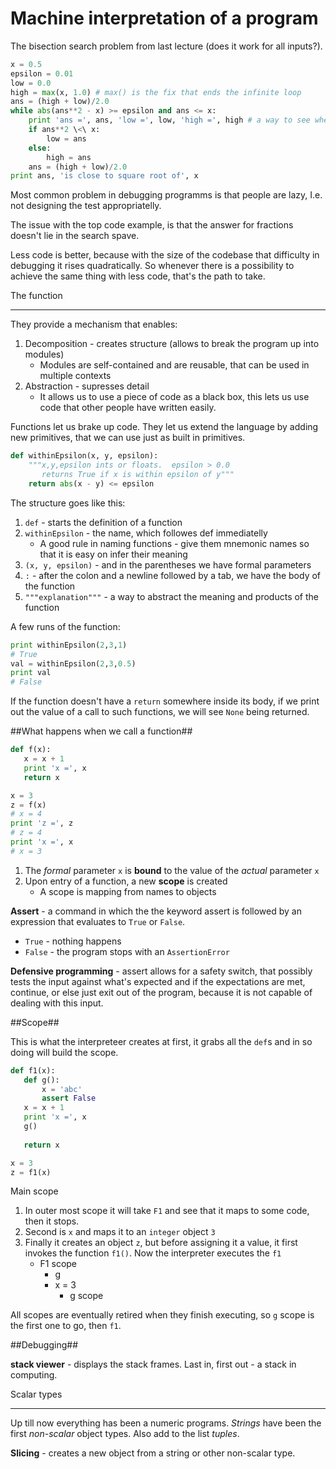 Machine interpretation of a program
===================================

The bisection search problem from last lecture (does it work for all inputs?).

```Python
x = 0.5
epsilon = 0.01
low = 0.0
high = max(x, 1.0) # max() is the fix that ends the infinite loop
ans = (high + low)/2.0
while abs(ans**2 - x) >= epsilon and ans <= x:
    print 'ans =', ans, 'low =', low, 'high =', high # a way to see where the loop fails
    if ans**2 \<\ x:
        low = ans
    else:
        high = ans
    ans = (high + low)/2.0
print ans, 'is close to square root of', x
```

Most common problem in debugging programms is that people are lazy, I.e. not designing the test appropriatelly.

The issue with the top code example, is that the answer for fractions doesn't lie in the search spave.

Less code is better, because with the size of the codebase that difficulty in debugging it rises quadratically. So whenever there is a possibility to achieve the same thing with less code, that's the path to take.

The function
____________

They provide a mechanism that enables:

1. Decomposition - creates structure (allows to break the program up into modules)
    - Modules are self-contained and are reusable, that can be used in multiple contexts
2. Abstraction - supresses detail
    - It allows us to use a piece of code as a black box, this lets us use code that other people have written easily.

Functions let us brake up code. They let us extend the language by adding new primitives, that we can use just as built in primitives.

```Python
def withinEpsilon(x, y, epsilon):
    """x,y,epsilon ints or floats.  epsilon > 0.0
       returns True if x is within epsilon of y"""
    return abs(x - y) <= epsilon
```

The structure goes like this:

1. `def` - starts the definition of a function
2. `withinEpsilon` - the name, which followes def immediatelly
    - A good rule in naming functions - give them mnemonic names so that it is easy on infer their meaning
3. `(x, y, epsilon)` - and in the parentheses we have formal parameters
4. `:` - after the colon and a newline followed by a tab, we have the body of the function
5. `"""explanation"""` - a way to abstract the meaning and products of the function

A few runs of the function:  
```Python
print withinEpsilon(2,3,1)
# True
val = withinEpsilon(2,3,0.5)
print val
# False
```

If the function doesn't have a `return` somewhere inside its body, if we print out the value of a call to such functions, we will see `None` being returned.

##What happens when we call a function##

```Python
def f(x):
   x = x + 1
   print 'x =', x
   return x

x = 3
z = f(x)
# x = 4
print 'z =', z
# z = 4
print 'x =', x
# x = 3
```

1. The *formal* parameter `x` is **bound** to the value of the *actual* parameter `x`
2. Upon entry of a function, a new **scope** is created
    - A scope is mapping from names to objects

**Assert** - a command in which the the keyword assert is followed by an expression that evaluates to `True` or `False`.  
* `True` - nothing happens
* `False` - the program stops with an `AssertionError`

**Defensive programming** - assert allows for a safety switch, that possibly tests the input against what's expected and if the expectations are met, continue, or else just exit out of the program, because it is not capable of dealing with this input.

##Scope##

This is what the interpreteer creates at first, it grabs all the `def`s and in so doing will build the scope.

```Python
def f1(x):
   def g():
       x = 'abc'
       assert False
   x = x + 1
   print 'x =', x
   g()
   
   return x

x = 3
z = f1(x)
```

Main scope  
1. In outer most scope it will take `F1` and see that it maps to some code, then it stops.
2. Second is `x` and maps it to an `integer` object `3`
3. Finally it creates an object `z`, but before assigning it a value, it first invokes the function `f1()`. Now the interpreter executes the `f1`
    - F1 scope  
        - g 
        - x = 3
            - g scope

All scopes are eventually retired when they finish executing, so `g` scope is the first one to go, then `f1`.

##Debugging##

**stack viewer** - displays the stack frames. Last in, first out - a stack in computing.

Scalar types
________________

Up till now everything has been a numeric programs. *Strings* have been the first *non-scalar* object types. Also add to the list *tuples*.

**Slicing** - creates a new object from a string or other non-scalar type.
